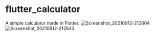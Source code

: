 # flutter_calculator

A simple calculator made in Flutter.
![Screenshot_20210912-212604](https://user-images.githubusercontent.com/53442011/132994767-8f36d375-e4e3-4b8a-b7d7-f50e5ac6522c.png)
![Screenshot_20210912-212643](https://user-images.githubusercontent.com/53442011/132994771-0f46427b-f8d6-4bf9-93b6-8081e86fbc79.png)

